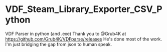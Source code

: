 # VDF_Steam_Library_Exporter_CSV_Python
VDF Parser in python (and .exe) 
Thank you to @Grub4K at https://github.com/Grub4K/VDFparse/releases
He's done most of the work. I'm just bridging the gap from json to human speak.
